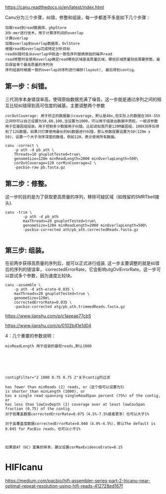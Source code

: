 https://canu.readthedocs.io/en/latest/index.html

Canu分为三个步骤，纠错，修整和组装，每一步都差不多是如下几个步骤：
```
加载read到read数据库，gkpStore
对k-mer进行技术，用于计算序列间的overlap
计算overlap
加载overlap到overlap数据库，OvlStore
根据read和overlap完成特定分析目标
read纠错时会从overlap中挑选一致性序列替换原始的噪声read
read修整时会使用overlap确定read哪些区域是高质量区域，哪些区域质量较低需要修整。最后保留单个最高质量的序列块
序列组装时根据一致的overlap对序列进行编排(layout), 最后得到contig。
```
## 第一步：纠错。
三代测序本身错误率高，使得原始数据充满了噪音。这一步就是通过序列之间的相互比较纠错得到高可信度的碱基。主要调整两个参数
```
corOutCoverage: 用于矫正的数据最小coverage，默认是40x,但实际上的数据在30X-35X之间你可以自己设置为50,60,100,当设置为1000，可以用于组装出数据中质粒，一般该参数用于宏基因组组装。用于控制多少数据用于纠错。比如说拟南芥是120M基因组，100X测序后得到了12G数据，如果只打算使用最长的6G数据进行纠错，那么参数就要设置为50(120m x 50)。设置一个大于测序深度的数值，例如120，表示使用所有数据。
```
```
canu -correct \
    -p ath -d pb_ath \
    Threads=10 gnuplotTested=true\
    genomeSize=120m minReadLength=2000 minOverlapLength=500\
    corOutCoverage=120 corMinCoverage=2 \
    -pacbio-raw pb.fasta.gz
```

## 第二步：修整。
这一步的目的是为了获取更高质量的序列，移除可疑区域（如残留的SMRTbell接头).
```
canu -trim \
        -p ath -d pb_ath
        maxThreads=20 gnuplotTested=true\
        genomeSize=120m minReadLength=2000 minOverlapLength=500\
        -pacbio-corrected ath/pb_ath.correctedReads.fasta.gz
    
```

## 第三步: 组装。
在前两步获得高质量的序列后，就可以正式进行组装. 这一步主要调整的就是纠错后的序列的错误率， correctedErrorRate，它会影响utgOvlErrorRate。这一步可以尝试多个参数，因为速度比较块。
```
canu -assemble \
    -p ath -d ath-erate-0.035 \
    maxThreads=20 gnuplotTested=true \
    genomeSize=120m\
    correctedErrorRate=0.035 \
    -pacbio-corrected atg/pb_ath.trimmedReads.fasta.gz
```


https://www.jianshu.com/p/c1aeeae77cb5


https://www.jianshu.com/p/0102b41e1d04


4：几个重要的参数说明：


```
minReadLength 用于组装的最短reads,默认1000

 


 

contigFilter="2 1000 0.75 0.75 2"关于contig的过滤

has fewer than minReads (2) reads, or（这个值可以设置为5）
is shorter than minLength (1000), or
has a single read spanning singleReadSpan percent (75%) of the contig, or
has less than lowCovDepth (2) coverage over at least lowCovSpan fraction (0.75) of the contig
对于低覆盖数据correctedErrorRate=0.075（4.5%-7.5%或者更多）也可以大于1%

对于高覆盖度数据correctedErrorRate=0.040（4.0%-4.5%），默认The default is 0.045 for PacBio reads，也可以小于1%

 

如果是AT（GC）富集的样本，建议设置corMaxEvidenceErate=0.15
```

# HIFIcanu

https://medium.com/pacbio/hifi-assembler-series-part-2-hicanu-near-optimal-repeat-resolution-using-hifi-reads-412728ed167f